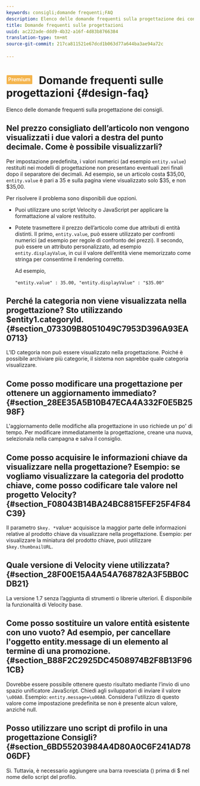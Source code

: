 ```yaml
---
keywords: consigli;domande frequenti;FAQ
description: Elenco delle domande frequenti sulla progettazione dei consigli.
title: Domande frequenti sulle progettazioni
uuid: ac222ade-ddd9-4b32-a16f-4d83b8766384
translation-type: tm+mt
source-git-commit: 217ca811521e67dcd1b063d77a644ba3ae94a72c

---
```



# ![PREMIUM](/help/assets/premium.png) Domande frequenti sulle progettazioni {#design-faq}

Elenco delle domande frequenti sulla progettazione dei consigli.

## Nel prezzo consigliato dell’articolo non vengono visualizzati i due valori a destra del punto decimale. Come è possibile visualizzarli?

Per impostazione predefinita, i valori numerici (ad esempio `entity.value`) restituiti nei modelli di progettazione non presentano eventuali zeri finali dopo il separatore dei decimali. Ad esempio, se un articolo costa $35,00, `entity.value` è pari a 35 e sulla pagina viene visualizzato solo $35, e non $35,00.

Per risolvere il problema sono disponibili due opzioni.

* Puoi utilizzare uno script Velocity o JavaScript per applicare la formattazione al valore restituito.

* Potete trasmettere il prezzo dell’articolo come due attributi di entità distinti. Il primo, `entity.value`, può essere utilizzato per confronti numerici (ad esempio per regole di confronto dei prezzi). Il secondo, può essere un attributo personalizzato, ad esempio `entity.displayValue`, in cui il valore dell’entità viene memorizzato come stringa per consentirne il rendering corretto.

   Ad esempio,

   `"entity.value" : 35.00, "entity.displayValue" : "$35.00"`

## Perché la categoria non viene visualizzata nella progettazione? Sto utilizzando $entity1.categoryId. {#section_073309B8051049C7953D396A93EA0713}

L'ID categoria non può essere visualizzato nella progettazione. Poiché è possibile archiviare più categorie, il sistema non saprebbe quale categoria visualizzare.

## Come posso modificare una progettazione per ottenere un aggiornamento immediato? {#section_28EE35A5B10B47ECA4A332F0E5B2598F}

L'aggiornamento delle modifiche alla progettazione in uso richiede un po' di tempo. Per modificare immediatamente la progettazione, creane una nuova, selezionala nella campagna e salva il consiglio.

## Come posso acquisire le informazioni chiave da visualizzare nella progettazione? Esempio: se vogliamo visualizzare la categoria del prodotto chiave, come posso codificare tale valore nel progetto Velocity? {#section_F08043B14BA24BC8815FEF25F4F84C39}

Il parametro `$key. *`value`*` acquisisce la maggior parte delle informazioni relative al prodotto chiave da visualizzare nella progettazione. Esempio: per visualizzare la miniatura del prodotto chiave, puoi utilizzare `$key.thumbnailURL`.

## Quale versione di Velocity viene utilizzata? {#section_28F00E15A4A54A768782A3F5BB0CDB21}

La versione 1.7 senza l’aggiunta di strumenti o librerie ulteriori. È disponibile la funzionalità di Velocity base.

## Come posso sostituire un valore entità esistente con uno vuoto? Ad esempio, per cancellare l'oggetto entity.message di un elemento al termine di una promozione. {#section_B88F2C2925DC4508974B2F8B13F961CB}

Dovrebbe essere possibile ottenere questo risultato mediante l’invio di uno spazio unificatore JavaScript. Chiedi agli sviluppatori di inviare il valore `\u00A0`. Esempio: `entity.message=\u00A0`. Considera l'utilizzo di questo valore come impostazione predefinita se non è presente alcun valore, anziché null.

## Posso utilizzare uno script di profilo in una progettazione Consigli? {#section_6BD55203984A4D80A0C6F241AD7806DF}

Sì. Tuttavia, è necessario aggiungere una barra rovesciata (\) prima di $ nel nome dello script del profilo.
